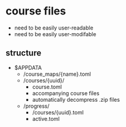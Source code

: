 # course files

- need to be easily user-readable
- need to be easily user-modifable

## structure

- $APPDATA
	- /course_maps/{name}.toml
	- /courses/{uuid}/
		- course.toml
		- accompanying course files
		- automatically decompress .zip files
	- /progress/
		- /courses/{uuid}.toml
		- active.toml